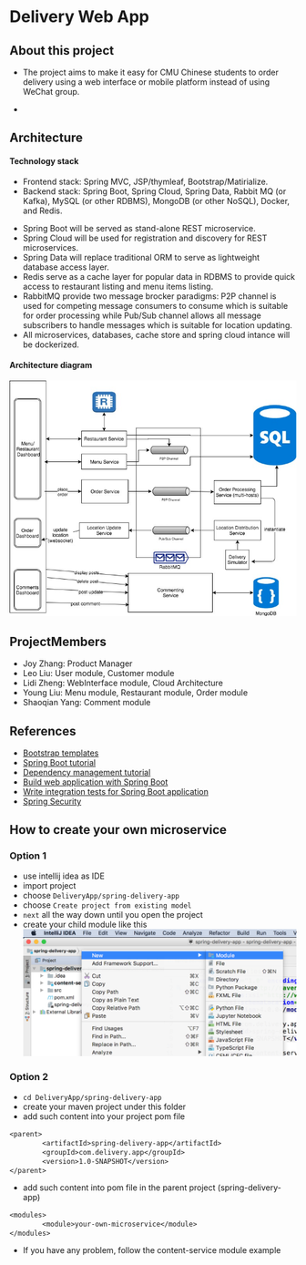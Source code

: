 # Delivery Web App

## About this project

* The project aims to make it easy for CMU Chinese students to order delivery using a web interface or mobile platform instead of using WeChat group. 

* [Requirement Analysis Document]: https://github.com/benjasy1993/DeliveryApp/blob/master/docs/RequirementDoc.md


## Architecture

#### Technology stack
* Frontend stack: Spring MVC, JSP/thymleaf, Bootstrap/Matirialize.
* Backend stack: Spring Boot, Spring Cloud, Spring Data, Rabbit MQ (or Kafka), MySQL (or other RDBMS), MongoDB (or other NoSQL), Docker, and Redis.

- Spring Boot will be served as stand-alone REST microservice.
- Spring Cloud will be used for registration and discovery for REST microservices.
- Spring Data will replace traditional ORM to serve as lightweight database access layer.
- Redis serve as a cache layer for popular data in RDBMS to provide quick access to restaurant listing and menu items listing.
- RabbitMQ provide two message brocker paradigms: P2P channel is used for competing message consumers to consume which is suitable for order processing while Pub/Sub channel allows all message subscribers to handle messages which is suitable for location updating.
- All microservices, databases, cache store and spring cloud intance will be dockerized.


#### Architecture diagram
![diagram](https://github.com/benjasy1993/DeliveryApp/blob/master/images/diagram.jpg "Architecture Diagram")

## ProjectMembers

* Joy Zhang: Product Manager
* Leo Liu: User module, Customer module
* Lidi Zheng: WebInterface module, Cloud Architecture
* Young Liu: Menu module, Restaurant module, Order module
* Shaoqian Yang: Comment module

## References

* [Bootstrap templates](https://startbootstrap.com/template-categories/all/)
* [Spring Boot tutorial](https://spring.io/guides/gs/spring-boot/)
* [Dependency management tutorial](https://maven.apache.org/guides/introduction/introduction-to-dependency-mechanism.html)
* [Build web application with Spring Boot](http://www.springboottutorial.com/creating-web-application-with-spring-boot)
* [Write integration tests for Spring Boot application](http://www.springboottutorial.com/integration-testing-for-spring-boot-rest-services)
* [Spring Security](http://www.baeldung.com/security-spring)

## How to create your own microservice
### Option 1
* use intellij idea as IDE
* import project
* choose `DeliveryApp/spring-delivery-app`
* choose `Create project from existing model`
* `next` all the way down until you open the project
* create your child module like this
![submodule](https://github.com/benjasy1993/DeliveryApp/blob/master/images/submodule.jpg "create a sub module")

### Option 2
* `cd DeliveryApp/spring-delivery-app`
* create your maven project under this folder
* add such content into your project pom file
```
<parent>
        <artifactId>spring-delivery-app</artifactId>
        <groupId>com.delivery.app</groupId>
        <version>1.0-SNAPSHOT</version>
</parent>
```
* add such content into pom file in the parent project (spring-delivery-app)
```
<modules>
        <module>your-own-microservice</module>
</modules>
```
* If you have any problem, follow the content-service module example

